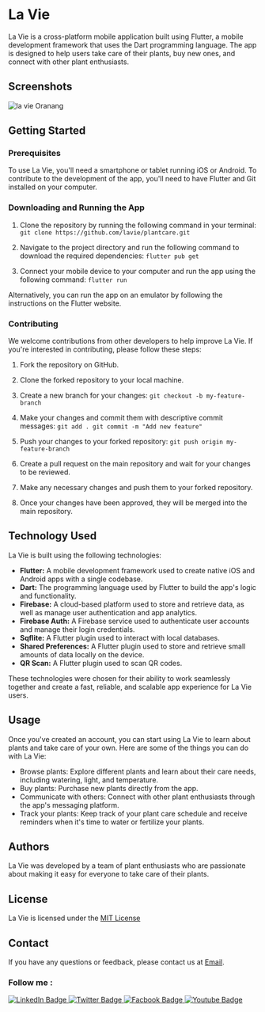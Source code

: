 # La Vie 

La Vie is a cross-platform mobile application built using Flutter, a mobile development framework that uses the Dart programming language. The app is designed to help users take care of their plants, buy new ones, and connect with other plant enthusiasts.
## Screenshots
![la vie Oranang](https://user-images.githubusercontent.com/88144060/193762428-15cd541c-311e-4393-ba83-f2d197bd07ac.png)
## Getting Started
 

### Prerequisites

To use La Vie, you'll need a smartphone or tablet running iOS or Android. To contribute to the development of the app, you'll need to have Flutter and Git installed on your computer.

### Downloading and Running the App

1. Clone the repository by running the following command in your terminal:
`git clone https://github.com/lavie/plantcare.git`

2. Navigate to the project directory and run the following command to download the required dependencies: `flutter pub get`

3. Connect your mobile device to your computer and run the app using the following command: `flutter run`



Alternatively, you can run the app on an emulator by following the instructions on the Flutter website.

### Contributing

We welcome contributions from other developers to help improve La Vie. If you're interested in contributing, please follow these steps:

1. Fork the repository on GitHub.

2. Clone the forked repository to your local machine.

3. Create a new branch for your changes: `git checkout -b my-feature-branch`

4. Make your changes and commit them with descriptive commit messages:
`git add .
git commit -m "Add new feature"`

5. Push your changes to your forked repository: `git push origin my-feature-branch`

6. Create a pull request on the main repository and wait for your changes to be reviewed.

7. Make any necessary changes and push them to your forked repository.

8. Once your changes have been approved, they will be merged into the main repository.

## Technology Used

La Vie is built using the following technologies:

- **Flutter:** A mobile development framework used to create native iOS and Android apps with a single codebase.
- **Dart:** The programming language used by Flutter to build the app's logic and functionality.
- **Firebase:** A cloud-based platform used to store and retrieve data, as well as manage user authentication and app analytics.
- **Firebase Auth:** A Firebase service used to authenticate user accounts and manage their login credentials.
- **Sqflite:** A Flutter plugin used to interact with local databases.
- **Shared Preferences:** A Flutter plugin used to store and retrieve small amounts of data locally on the device.
- **QR Scan:** A Flutter plugin used to scan QR codes.

These technologies were chosen for their ability to work seamlessly together and create a fast, reliable, and scalable app experience for La Vie users.

## Usage

Once you've created an account, you can start using La Vie to learn about plants and take care of your own. Here are some of the things you can do with La Vie:

- Browse plants: Explore different plants and learn about their care needs, including watering, light, and temperature.
- Buy plants: Purchase new plants directly from the app.
- Communicate with others: Connect with other plant enthusiasts through the app's messaging platform.
- Track your plants: Keep track of your plant care schedule and receive reminders when it's time to water or fertilize your plants.

## Authors

La Vie was developed by a team of plant enthusiasts who are passionate about making it easy for everyone to take care of their plants.

## License

La Vie is licensed under the [MIT License](https://opensource)
## Contact

If you have any questions or feedback, please contact us at [Email](abdulrahmanhatem04@gmail.com).

### Follow me :

<div id="badges">
  <a href="https://www.linkedin.com/in/abdulrahman-hatem-64780a210">
    <img src="https://img.shields.io/badge/LinkedIn-blue?style=for-the-badge&logo=linkedin&logoColor=white" alt="LinkedIn Badge"/>
  </a>
  <a href="https://twitter.com/Abdelra87827997">
    <img src="https://img.shields.io/badge/Twitter-blue?style=for-the-badge&logo=twitter&logoColor=white" alt="Twitter Badge"/>
  </a>
  <a href="https://www.facebook.com/abdalrahman.hatem.338">
    <img src="https://img.shields.io/badge/Facbook-blue?style=for-the-badge&logo=facebook&logoColor=white" alt="Facbook Badge"/>
  </a>
   <a href="https://www.youtube.com/@alihatem5061/featured">
    <img src="https://img.shields.io/badge/YouTube-red?style=for-the-badge&logo=youtube&logoColor=white" alt="Youtube Badge"/>
  </a>
</div>

